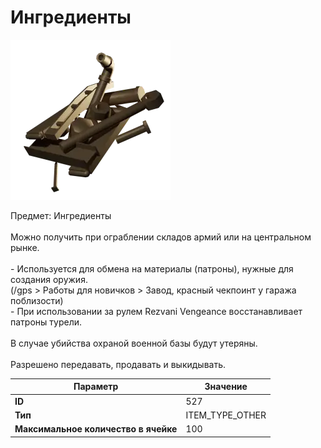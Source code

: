 # Ингредиенты

![Item Image](../img/527.webp?raw=true)

Предмет: Ингредиенты<br><br>Можно получить при ограблении складов армий или на центральном рынке. <br><br>- Используется для обмена на материалы (патроны), нужные для создания оружия. <br>(/gps > Работы для новичков > Завод, красный чекпоинт у гаража поблизости) <br>- При использовании за рулем Rezvani Vengeance восстанавливает патроны турели.<br><br>В случае убийства охраной военной базы будут утеряны.<br><br>Разрешено передавать, продавать и выкидывать.


| Параметр | Значение |
|----------|----------|
| **ID** | 527 |
| **Тип** | ITEM_TYPE_OTHER |
| **Максимальное количество в ячейке** | 100 |


